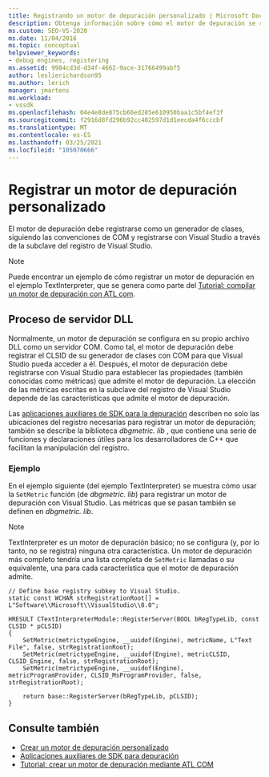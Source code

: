 ```yaml
---
title: Registrando un motor de depuración personalizado | Microsoft Docs
description: Obtenga información sobre cómo el motor de depuración se registra como un generador de clases, siguiendo las convenciones de COM, así como el registro con Visual Studio a través del registro.
ms.custom: SEO-VS-2020
ms.date: 11/04/2016
ms.topic: conceptual
helpviewer_keywords:
- debug engines, registering
ms.assetid: 9984cd3d-d34f-4662-9ace-31766499abf5
author: leslierichardson95
ms.author: lerich
manager: jmartens
ms.workload:
- vssdk
ms.openlocfilehash: 04e4e8de875cb66ed285e610950baa1c5bf4ef3f
ms.sourcegitcommit: f2916d8fd296b92cc402597d1d1eecda4f6cccbf
ms.translationtype: MT
ms.contentlocale: es-ES
ms.lasthandoff: 03/25/2021
ms.locfileid: "105070666"
---
```

# <a name="register-a-custom-debug-engine"></a>Registrar un motor de depuración personalizado
El motor de depuración debe registrarse como un generador de clases, siguiendo las convenciones de COM y registrarse con Visual Studio a través de la subclave del registro de Visual Studio.

> [!NOTE]
> Puede encontrar un ejemplo de cómo registrar un motor de depuración en el ejemplo TextInterpreter, que se genera como parte del [Tutorial: compilar un motor de depuración con ATL com](/previous-versions/bb147024(v=vs.90)).

## <a name="dll-server-process"></a>Proceso de servidor DLL
 Normalmente, un motor de depuración se configura en su propio archivo DLL como un servidor COM. Como tal, el motor de depuración debe registrar el CLSID de su generador de clases con COM para que Visual Studio pueda acceder a él. Después, el motor de depuración debe registrarse con Visual Studio para establecer las propiedades (también conocidas como métricas) que admite el motor de depuración. La elección de las métricas escritas en la subclave del registro de Visual Studio depende de las características que admite el motor de depuración.

 Las [aplicaciones auxiliares de SDK para la depuración](../../extensibility/debugger/reference/sdk-helpers-for-debugging.md) describen no solo las ubicaciones del registro necesarias para registrar un motor de depuración; también se describe la biblioteca *dbgmetric. lib* , que contiene una serie de funciones y declaraciones útiles para los desarrolladores de C++ que facilitan la manipulación del registro.

### <a name="example"></a>Ejemplo
 En el ejemplo siguiente (del ejemplo TextInterpreter) se muestra cómo usar la `SetMetric` función (de *dbgmetric. lib*) para registrar un motor de depuración con Visual Studio. Las métricas que se pasan también se definen en *dbgmetric. lib*.

> [!NOTE]
> TextInterpreter es un motor de depuración básico; no se configura (y, por lo tanto, no se registra) ninguna otra característica. Un motor de depuración más completo tendría una lista completa de `SetMetric` llamadas o su equivalente, una para cada característica que el motor de depuración admite.

```
// Define base registry subkey to Visual Studio.
static const WCHAR strRegistrationRoot[] = L"Software\\Microsoft\\VisualStudio\\8.0";

HRESULT CTextInterpreterModule::RegisterServer(BOOL bRegTypeLib, const CLSID * pCLSID)
{
    SetMetric(metrictypeEngine, __uuidof(Engine), metricName, L"Text File", false, strRegistrationRoot);
    SetMetric(metrictypeEngine, __uuidof(Engine), metricCLSID, CLSID_Engine, false, strRegistrationRoot);
    SetMetric(metrictypeEngine, __uuidof(Engine), metricProgramProvider, CLSID_MsProgramProvider, false, strRegistrationRoot);

    return base::RegisterServer(bRegTypeLib, pCLSID);
}
```

## <a name="see-also"></a>Consulte también
- [Crear un motor de depuración personalizado](../../extensibility/debugger/creating-a-custom-debug-engine.md)
- [Aplicaciones auxiliares de SDK para depuración](../../extensibility/debugger/reference/sdk-helpers-for-debugging.md)
- [Tutorial: crear un motor de depuración mediante ATL COM](/previous-versions/bb147024(v=vs.90))